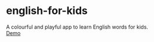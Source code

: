 # english-for-kids
A colourful and playful app to learn English words for kids.
<br>
[Demo](https://22-22-english-for-kids.netlify.app/)

